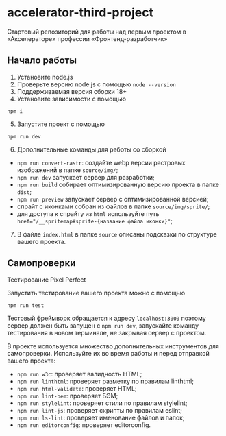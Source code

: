 # accelerator-third-project
Стартовый репозиторий для работы над первым проектом в «Акселераторе» профессии «Фронтенд-разработчик»

## Начало работы

1. Установите node.js
2. Проверьте версию node.js с помощью `node --version`
3. Поддерживаемая версия сборки 18+
4. Установите зависимости с помощью

```shell
npm i
```

5. Запустите проект с помощью 

```shell
npm run dev
```

6. Дополнительные команды для работы со сборкой

- `npm run convert-rastr`: создайте webp версии растровых изображений в папке `source/img/`;
- `npm run dev` запускает сервер для разработки;
- `npm run build` собирает оптимизированную версию проекта в папке `dist`;
- `npm run preview` запускает сервер с оптимизированной версией;
- спрайт с иконками собран из файлов в папке `source/img/sprite/`;
- для доступа к спрайту из `html` используйте путь `href="/__spritemap#sprite-{название файла иконки}"`;

7. В файле `index.html` в папке `source` описаны подсказки по структуре вашего проекта.

## Самопроверки

Тестирование Pixel Perfect

Запустить тестирование вашего проекта можно с помощью

```shell
npm run test 
```

Тестовый фреймворк обращается к адресу `localhost:3000` поэтому сервер должен быть запущен с `npm run dev`, запускайте команду тестирования в новом терминале, не закрывая сервер с проектом.


В проекте используется множество дополнительных инструментов для самопроверки. Используйте их во время работы и перед отправкой вашего проекта:

- `npm run w3c`: проверяет валидность HTML;
- `npm run linthtml`: проверяет разметку по правилам linthtml;
- `npm run html-validate`: проверяет HTML;
- `npm run lint-bem`: проверяет БЭМ;
- `npm run stylelint`: проверяет стили по правилам stylelint;
- `npm run lint-js`: проверяет скрипты по правилам eslint;
- `npm run ls-lint`: проверяет именование файлов и папок;
- `npm run editorconfig`: проверяет editorconfig.
